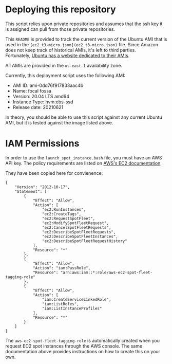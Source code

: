 # Deploying this repository

This script relies upon private repositories and assumes that the ssh
key it is assigned can pull from those private repositories.

This `README` is provided to track the current version of the Ubuntu AMI
that is used in the `[ec2_t3-micro.json](ec2_t3-micro.json)` file.  Since 
Amazon does not keep track of historical AMIs, it's left to third parties.  
Fortunately, [Ubuntu has a website dedicated to their AMIs](https://cloud-images.ubuntu.com/locator/ec2/).

All AMIs are provided in the `us-east-1` availability zone.

Currently, this deployment script uses the following AMI:

* AMI ID: ami-0dd76f917833aac4b
* Name: focal fossa
* Version: 20.04 LTS amd64
* Instance Type: hvm:ebs-ssd
* Release date: 20210621

In theory, you should be able to use this script against any current
Ubuntu AMI, but it is tested against the image listed above.

# IAM Permissions

In order to use the `launch_spot_instance.bash` file, you must have an AWS
API key.  The policy requirements are listed on [AWS's EC2 
documentation](https://docs.aws.amazon.com/AWSEC2/latest/UserGuide/spot-fleet-requests.html).

They have been copied here for convienence:

```
{
    "Version": "2012-10-17",
    "Statement": [
        {
            "Effect": "Allow",
            "Action": [
                "ec2:RunInstances",
                "ec2:CreateTags",
                "ec2:RequestSpotFleet",
                "ec2:ModifySpotFleetRequest",
                "ec2:CancelSpotFleetRequests",
                "ec2:DescribeSpotFleetRequests",
                "ec2:DescribeSpotFleetInstances",
                "ec2:DescribeSpotFleetRequestHistory"
            ],
            "Resource": "*"
        },
        {
            "Effect": "Allow",
            "Action": "iam:PassRole",
            "Resource": "arn:aws:iam::*:role/aws-ec2-spot-fleet-tagging-role"
        },
        {
            "Effect": "Allow",
            "Action": [
                "iam:CreateServiceLinkedRole",
                "iam:ListRoles",
                "iam:ListInstanceProfiles"
            ],
            "Resource": "*"
        }
    ]
}
```

The `aws-ec2-spot-fleet-tagging-role` is automatically created when you request
EC2 spot instances through the AWS console.  The same documentation above provides
instructions on how to create this on your own.
